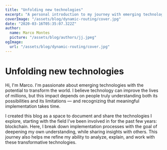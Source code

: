 ```yaml
---
title: "Unfolding new technologies"
excerpt: "A personal introduction to my journey with emerging technologies and blockchain."
coverImage: "/assets/blog/dynamic-routing/cover.jpg"
date: "2020-03-16T05:35:07.322Z"
author:
  name: Marco Montes
  picture: "/assets/blog/authors/jj.jpeg"
ogImage:
  url: "/assets/blog/dynamic-routing/cover.jpg"
---
```


# Unfolding new technologies

Hi, I'm Marco. I'm passionate about emerging technologies with the potential to transform the world. I believe technology can improve the lives of millions, but this impact depends on people truly understanding both its possibilities and its limitations — and recognizing that meaningful implementation takes time.

I created this blog as a space to document and share the technologies I explore, starting with the field I've been involved in for the past few years: blockchain. Here, I break down implementation processes with the goal of deepening my own understanding, while sharing insights with others. This journey also helps me refine my ability to analyze, explain, and work with these transformative technologies.
